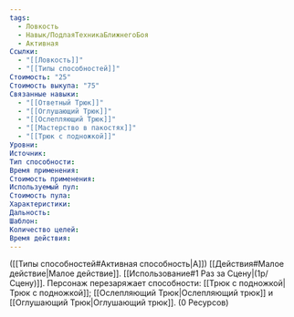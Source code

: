 ```yaml
---
tags:
  - Ловкость
  - Навык/ПодлаяТехникаБлижнегоБоя
  - Активная
Ссылки:
  - "[[Ловкость]]"
  - "[[Типы способностей]]"
Стоимость: "25"
Стоимость выкупа: "75"
Связанные навыки:
  - "[[Ответный Трюк]]"
  - "[[Оглушающий Трюк]]"
  - "[[Ослепляющий Трюк]]"
  - "[[Мастерство в пакостях]]"
  - "[[Трюк с подножкой]]"
Уровни:
Источник:
Тип способности:
Время применения:
Стоимость применения:
Используемый пул:
Стоимость пула:
Характеристики:
Дальность:
Шаблон:
Количество целей:
Время действия:
---
```

([[Типы способностей#Активная способность|А]]) [[Действия#Малое действие|Малое действие]]. [[Использование#1 Раз за Сцену|(1р/Сцену)]]. Персонаж перезаряжает способности: [[Трюк с подножкой|Трюк с подножкой]]; [[Ослепляющий Трюк|Ослепляющий трюк]] и [[Оглушающий Трюк|Оглушающий трюк]]. (0 Ресурсов)